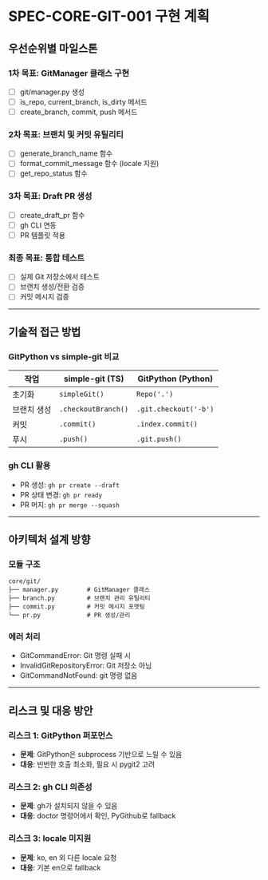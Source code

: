 # SPEC-CORE-GIT-001 구현 계획

## 우선순위별 마일스톤

### 1차 목표: GitManager 클래스 구현
- [ ] git/manager.py 생성
- [ ] is_repo, current_branch, is_dirty 메서드
- [ ] create_branch, commit, push 메서드

### 2차 목표: 브랜치 및 커밋 유틸리티
- [ ] generate_branch_name 함수
- [ ] format_commit_message 함수 (locale 지원)
- [ ] get_repo_status 함수

### 3차 목표: Draft PR 생성
- [ ] create_draft_pr 함수
- [ ] gh CLI 연동
- [ ] PR 템플릿 적용

### 최종 목표: 통합 테스트
- [ ] 실제 Git 저장소에서 테스트
- [ ] 브랜치 생성/전환 검증
- [ ] 커밋 메시지 검증

---

## 기술적 접근 방법

### GitPython vs simple-git 비교

| 작업 | simple-git (TS) | GitPython (Python) |
|------|-----------------|-------------------|
| 초기화 | `simpleGit()` | `Repo('.')` |
| 브랜치 생성 | `.checkoutBranch()` | `.git.checkout('-b')` |
| 커밋 | `.commit()` | `.index.commit()` |
| 푸시 | `.push()` | `.git.push()` |

### gh CLI 활용
- PR 생성: `gh pr create --draft`
- PR 상태 변경: `gh pr ready`
- PR 머지: `gh pr merge --squash`

---

## 아키텍처 설계 방향

### 모듈 구조
```
core/git/
├── manager.py        # GitManager 클래스
├── branch.py         # 브랜치 관리 유틸리티
├── commit.py         # 커밋 메시지 포맷팅
└── pr.py             # PR 생성/관리
```

### 에러 처리
- GitCommandError: Git 명령 실패 시
- InvalidGitRepositoryError: Git 저장소 아님
- GitCommandNotFound: git 명령 없음

---

## 리스크 및 대응 방안

### 리스크 1: GitPython 퍼포먼스
- **문제**: GitPython은 subprocess 기반으로 느릴 수 있음
- **대응**: 빈번한 호출 최소화, 필요 시 pygit2 고려

### 리스크 2: gh CLI 의존성
- **문제**: gh가 설치되지 않을 수 있음
- **대응**: doctor 명령어에서 확인, PyGithub로 fallback

### 리스크 3: locale 미지원
- **문제**: ko, en 외 다른 locale 요청
- **대응**: 기본 en으로 fallback
